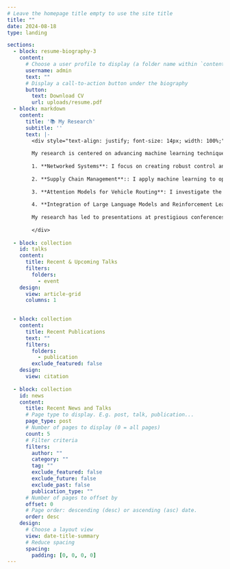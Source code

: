 ```yaml
---
# Leave the homepage title empty to use the site title
title: ""
date: 2024-08-18
type: landing

sections:
  - block: resume-biography-3
    content:
      # Choose a user profile to display (a folder name within `content/authors/`)
      username: admin
      text: ""
      # Display a call-to-action button under the biography
      button:
        text: Download CV
        url: uploads/resume.pdf
  - block: markdown
    content:
      title: '📚 My Research'
      subtitle: ''
      text: |-
        <div style="text-align: justify; font-size: 14px; width: 100%;">
        
        My research is centered on advancing machine learning techniques, particularly reinforcement learning (RL) and optimization, to tackle complex challenges across various domains. The crux of my work lies in developing intelligent solutions that bridge the gap between theoretical advancements and their practical applications in critical infrastructure.
        
        1. **Networked Systems**: I focus on creating robust control and optimization strategies for networked systems, such as power grids, vehicle networks, and railway systems. By enhancing efficiency and reliability, this work aims to bolster the resilience and performance of essential infrastructure.
        
        2. **Supply Chain Management**:: I apply machine learning to optimize supply chain operations, directly addressing logistical challenges that impact efficiency and cost-effectiveness. This work is particularly relevant in the context of global supply chain disruptions, where AI-driven solutions can offer significant improvements.
        
        3. **Attention Models for Vehicle Routing**: I investigate the use of attention models to solve vehicle routing problems with time windows. This research contributes to advancements in transportation logistics, aiming to improve the efficiency of routing systems in dynamic environments.
        
        4. **Integration of Large Language Models and Reinforcement Learning**: I explore novel methodologies that combine large language models (LLMs) with RL to enhance scheduling and optimization across various networked systems, including innovative applications in train scheduling. This interdisciplinary approach seeks to push the boundaries of AI's capabilities in real-world scenarios.
        
        My research has led to presentations at prestigious conferences, including main track papers at AAAI and ECAI, as well as workshops at NeurIPS. I continue to contribute to the field with ongoing paper submissions and patent applications. My focus remains on advancing reinforcement learning and optimization techniques, particularly in their application to networked systems, where I aim to develop intelligent and efficient solutions for real-world challenges in power, transportation, and related fields.
        
        </div>
    
  - block: collection
    id: talks
    content:
      title: Recent & Upcoming Talks
      filters:
        folders:
          - event
    design:
      view: article-grid
      columns: 1

    
  - block: collection
    content:
      title: Recent Publications
      text: ""
      filters:
        folders:
          - publication
        exclude_featured: false
    design:
      view: citation
  
  - block: collection
    id: news
    content:
      title: Recent News and Talks
      # Page type to display. E.g. post, talk, publication...
      page_type: post
      # Number of pages to display (0 = all pages)
      count: 5
      # Filter criteria
      filters:
        author: ""
        category: ""
        tag: ""
        exclude_featured: false
        exclude_future: false
        exclude_past: false
        publication_type: ""
      # Number of pages to offset by
      offset: 0
      # Page order: descending (desc) or ascending (asc) date.
      order: desc
    design:
      # Choose a layout view
      view: date-title-summary
      # Reduce spacing
      spacing:
        padding: [0, 0, 0, 0]
---
```

